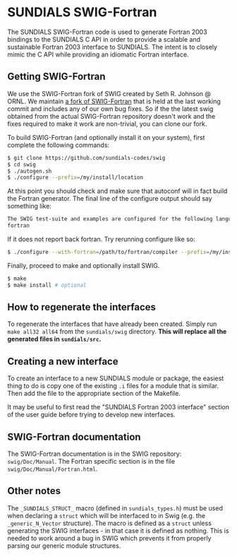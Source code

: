 SUNDIALS SWIG-Fortran
====

The SUNDIALS SWIG-Fortran code is used to generate Fortran 2003 bindings
to the SUNDIALS C API in order to provide a scalable and sustainable
Fortran 2003 interface to SUNDIALS. The intent is to closely mimic the
C API while providing an idiomatic Fortran interface.

## Getting SWIG-Fortran

We use the SWIG-Fortran fork of SWIG created by Seth R. Johnson @ ORNL.
We maintain [a fork of SWIG-Fortran](https://github.com/sundials-codes/swig)
that is held at the last working commit and includes any of our own bug fixes.
So if the the latest swig obtained from the actual SWIG-Fortran repository
doesn't work and the fixes required to make it work are non-trivial, you can
clone our fork.

To build SWIG-Fortran (and optionally install it on your system), first complete
the following commands:

```bash
$ git clone https://github.com/sundials-codes/swig
$ cd swig
$ ./autogen.sh
$ ./configure --prefix=/my/install/location
```

At this point you should check and make sure that autoconf will in fact build
the Fortran generator. The final line of the configure output should say
something like:

```bash
The SWIG test-suite and examples are configured for the following languages:
fortran
```

If it does not report back fortran. Try rerunning configure like so:

```bash
$ ./configure --with-fortran=/path/to/fortran/compiler --prefix=/my/install/location
```

Finally, proceed to make and optionally install SWIG.

```bash
$ make
$ make install # optional
```

## How to regenerate the interfaces

To regenerate the interfaces that have already been created. Simply run
`make all32 all64` from the `sundials/swig` directory.
**This will replace all the generated files in `sundials/src`.**


## Creating a new interface

To create an interface to a new SUNDIALS module or package, the easiest thing
to do is copy one of the existing `.i` files for a module that is similar.
Then add the file to the appropriate section of the Makefile.

It may be useful to first read the "SUNDIALS Fortran 2003 interface" section
of the  user guide before trying to develop new interfaces.


## SWIG-Fortran documentation

The SWIG-Fortran documentation is in the SWIG repository: `swig/Doc/Manual`.
The Fortran specific section is in the file `swig/Doc/Manual/Fortran.html`.

## Other notes

The `_SUNDIALS_STRUCT_` macro (defined in `sundials_types.h`) must be used when
declaring a `struct` which will be interfaced to in Swig
(e.g. the `_generic_N_Vector` structure). The macro is defined as a `struct`
unless generating the SWIG interfaces - in that case it is defined as nothing.
This is needed to work around a bug in SWIG which prevents it from properly parsing
our generic module structures.
